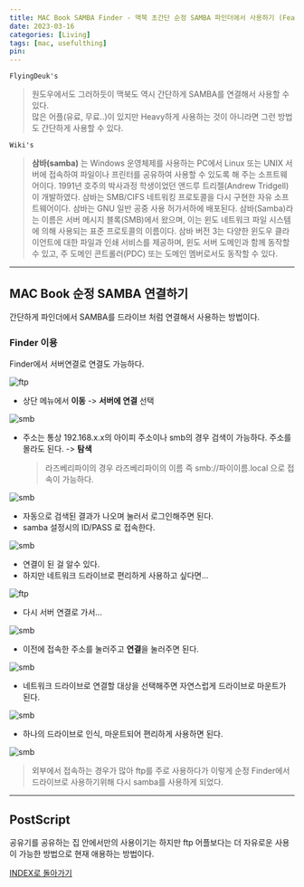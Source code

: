 ```yaml
---
title: MAC Book SAMBA Finder - 맥북 초간단 순정 SAMBA 파인더에서 사용하기 (Feat. 네트워크 드라이브)
date: 2023-03-16
categories: [Living]
tags: [mac, usefulthing]
pin:
---
```



`FlyingDeuk's`
>원도우에서도 그러하듯이 맥북도 역시 간단하게 SAMBA를 연결해서 사용할 수 있다. <br>
많은 어플(유료, 무료..)이 있지만 Heavy하게 사용하는 것이 아니라면 그런 방법도 간단하게 사용할 수 있다. 


`Wiki's`
>**삼바(samba)** 는 Windows 운영체제를 사용하는 PC에서 Linux 또는 UNIX 서버에 접속하여 파일이나 프린터를 공유하여 사용할 수 있도록 해 주는 소프트웨어이다. 1991년 호주의 박사과정 학생이었던 앤드루 트리젤(Andrew Tridgell)이 개발하였다.
삼바는 SMB/CIFS 네트워킹 프로토콜을 다시 구현한 자유 소프트웨어이다. 삼바는 GNU 일반 공중 사용 허가서하에 배포된다. 삼바(Samba)라는 이름은 서버 메시지 블록(SMB)에서 왔으며, 이는 윈도 네트워크 파일 시스템에 의해 사용되는 표준 프로토콜의 이름이다. 삼바 버전 3는 다양한 윈도우 클라이언트에 대한 파일과 인쇄 서비스를 제공하며, 윈도 서버 도메인과 함께 동작할 수 있고, 주 도메인 콘트롤러(PDC) 또는 도메인 멤버로서도 동작할 수 있다.

--------

## MAC Book 순정 SAMBA 연결하기
간단하게 파인더에서 SAMBA를 드라이브 처럼 연결해서 사용하는 방법이다. 


### Finder 이용
Finder에서 서버연결로 연결도 가능하다.

![ftp](/img/living/macbook/ftp6.jpg)
- 상단 메뉴에서 **이동** -> **서버에 연결** 선택

![smb](/img/living/macbook/smb1.jpg)
- 주소는 통상 192.168.x.x의 아이피 주소이나 smb의 경우 검색이 가능하다. 주소를 몰라도 된다. -> **탐색**
    > 라즈베리파이의 경우 라즈베리파이의 이름 즉 smb://파이이름.local 으로 접속이 가능하다. 

![smb](/img/living/macbook/smb2.jpg)
- 자동으로 검색된 결과가 나오며 눌러서 로그인해주면 된다. 
- samba 설정시의 ID/PASS 로 접속한다. 

![smb](/img/living/macbook/smb3.jpg)
- 연결이 된 걸 알수 있다. 
- 하지만 네트워크 드라이브로 편리하게 사용하고 싶다면...

![ftp](/img/living/macbook/ftp6.jpg)
- 다시 서버 연결로 가서...

![smb](/img/living/macbook/smb4.jpg)
- 이전에 접속한 주소를 눌러주고 **연결**을 눌러주면 된다. 

![smb](/img/living/macbook/smb5.jpg)
- 네트워크 드라이브로 연결할 대상을 선택해주면 자연스럽게 드라이브로 마운트가 된다. 

![smb](/img/living/macbook/smb6.jpg)
- 하나의 드라이브로 인식, 마운트되어 편리하게 사용하면 된다. 

![smb](/img/living/macbook/smb7.jpg)

> 외부에서 접속하는 경우가 많아 ftp를 주로 사용하다가 이렇게 순정 Finder에서 드라이브로 사용하기위해 다시 samba를 사용하게 되었다. 

----------

## PostScript
공유기를 공유하는 집 안에서만의 사용이기는 하지만 ftp 어플보다는 더 자유로운 사용이 가능한 방법으로 현재 애용하는 방법이다. 

[INDEX로 돌아가기](/posts/Macbook/)
